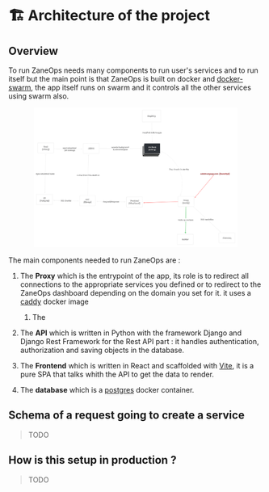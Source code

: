 # 🏗️ Architecture of the project


## Overview
To run ZaneOps needs many components to run user's services and to run itself but the main point is that ZaneOps is built on docker and [docker-swarm](https://docs.docker.com/engine/swarm/), the app itself runs on swarm and it controls all the other services using swarm also.



<p align="center">
  <picture>
    <source media="(prefers-color-scheme: dark)" srcset="../images/architecture-dev-dark.png">
    <source media="(prefers-color-scheme: light)" srcset="../images/architecture-dev-light.png">
    <img src="../images/architecture-dev-dark.png" alt="Zane logo"  width="80%" />
  </picture>
</p>

The main components needed to run ZaneOps are : 

1. The **Proxy** which is the entrypoint of the app, its role is to redirect all connections to the appropriate services you defined or to redirect to the ZaneOps dashboard depending on the domain you set for it. it uses a [caddy](https://hub.docker.com/_/caddy) docker image
   1. The

2. The **API** which is written in Python with the framework Django and Django Rest Framework for the Rest API part : it handles authentication, authorization and saving objects in the database.

3. The **Frontend** which is written in React and scaffolded with [Vite](https://vitejs.dev/), it is a pure SPA that talks whith the API to get the data to render.

4. The **database** which is a [postgres](https://hub.docker.com/_/postgres) docker container.



## Schema of a request going to create a service

> TODO

## How is this setup in production ?

> TODO
